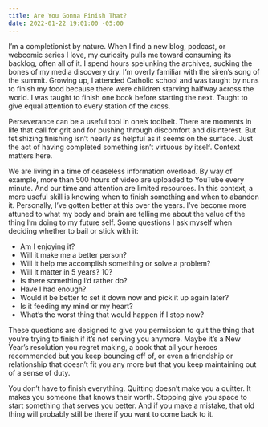 ```yaml
---
title: Are You Gonna Finish That?
date: 2022-01-22 19:01:00 -05:00
---
```


I’m a completionist by nature. When I find a new blog, podcast, or webcomic series I love, my curiosity pulls me toward consuming its backlog, often all of it. I spend hours spelunking the archives, sucking the bones of my media discovery dry. I’m overly familiar with the siren’s song of the summit.
Growing up, I attended Catholic school and was taught by nuns to finish my food because there were children starving halfway across the world. I was taught to finish one book before starting the next. Taught to give equal attention to every station of the cross.

Perseverance can be a useful tool in one’s toolbelt. There are moments in life that call for grit and for pushing through discomfort and disinterest. But fetishizing finishing isn’t nearly as helpful as it seems on the surface. Just the act of having completed something isn’t virtuous by itself. Context matters here.

We are living in a time of ceaseless information overload. By way of example, more than 500 hours of video are uploaded to YouTube every minute. And our time and attention are limited resources. In this context, a more useful skill is knowing when to finish something and when to abandon it.
Personally, I’ve gotten better at this over the years. I’ve become more attuned to what my body and brain are telling me about the value of the thing I’m doing to my future self. Some questions I ask myself when deciding whether to bail or stick with it:
* Am I enjoying it?
* Will it make me a better person?
* Will it help me accomplish something or solve a problem?
* Will it matter in 5 years? 10?
* Is there something I’d rather do?
* Have I had enough?
* Would it be better to set it down now and pick it up again later?
* Is it feeding my mind or my heart?
* What’s the worst thing that would happen if I stop now?

These questions are designed to give you permission to quit the thing that you’re trying to finish if it’s not serving you anymore. Maybe it’s a New Year’s resolution you regret making, a book that all your heroes recommended but you keep bouncing off of, or even a friendship or relationship that doesn’t fit you any more but that you keep maintaining out of a sense of duty.

You don’t have to finish everything. Quitting doesn’t make you a quitter. It makes you someone that knows their worth. Stopping give you space to start something that serves you better. And if you make a mistake, that old thing will probably still be there if you want to come back to it.